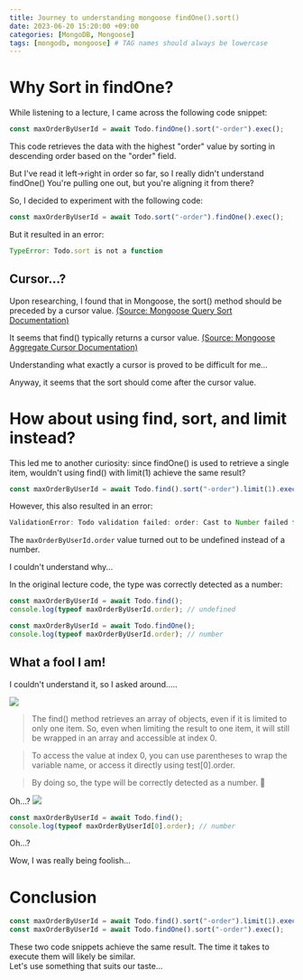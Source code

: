 ```yaml
---
title: Journey to understanding mongoose findOne().sort()
date: 2023-06-20 15:20:00 +09:00
categories: [MongoDB, Mongoose]
tags: [mongodb, mongoose] # TAG names should always be lowercase
---
```


# Why Sort in findOne?

While listening to a lecture, I came across the following code snippet:

```js
const maxOrderByUserId = await Todo.findOne().sort("-order").exec();
```

This code retrieves the data with the highest "order" value by sorting in descending order based on the "order" field.

But I've read it left->right in order so far, so I really didn't understand findOne()
You're pulling one out, but you're aligning it from there?

So, I decided to experiment with the following code:

```js
const maxOrderByUserId = await Todo.sort("-order").findOne().exec();
```

But it resulted in an error:

```js
TypeError: Todo.sort is not a function
```

## Cursor...?

Upon researching, I found that in Mongoose, the sort() method should be preceded by a cursor value. [(Source: Mongoose Query Sort Documentation)](<https://mongoosejs.com/docs/api/query.html#Query.prototype.sort()>)

It seems that find() typically returns a cursor value. [(Source: Mongoose Aggregate Cursor Documentation)](<https://mongoosejs.com/docs/api/aggregate.html#Aggregate.prototype.cursor()>)

Understanding what exactly a cursor is proved to be difficult for me...

Anyway, it seems that the sort should come after the cursor value.

# How about using find, sort, and limit instead?

This led me to another curiosity: since findOne() is used to retrieve a single item, wouldn't using find() with limit(1) achieve the same result?

```js
const maxOrderByUserId = await Todo.find().sort("-order").limit(1).exec();
```

However, this also resulted in an error:

```js
ValidationError: Todo validation failed: order: Cast to Number failed for value "NaN" (type number) at path "order"
```

The `maxOrderByUserId.order` value turned out to be undefined instead of a number.

I couldn't understand why...

In the original lecture code, the type was correctly detected as a number:

```js
const maxOrderByUserId = await Todo.find();
console.log(typeof maxOrderByUserId.order); // undefined

const maxOrderByUserId = await Todo.findOne();
console.log(typeof maxOrderByUserId.order); // number
```

## What a fool I am!

I couldn't understand it, so I asked around.....

![](https://velog.velcdn.com/images/jw01987/post/7298a842-2bf4-4f2b-9e23-5a04bbc87cd7/image.png)

> The find() method retrieves an array of objects, even if it is limited to only one item. So, even when limiting the result to one item, it will still be wrapped in an array and accessible at index 0.

> To access the value at index 0, you can use parentheses to wrap the variable name, or access it directly using test[0].order.

> By doing so, the type will be correctly detected as a number. 🙂

Oh...?
![](https://t1.daumcdn.net/brunch/service/user/A1Z/image/w82VKz4-i4tTWXpI-mU9FP4J8lg.jpeg)

```js
const maxOrderByUserId = await Todo.find();
console.log(typeof maxOrderByUserId[0].order); // number
```

Oh...?

Wow, I was really being foolish...

# Conclusion

```js
const maxOrderByUserId = await Todo.find().sort("-order").limit(1).exec();
const maxOrderByUserId = await Todo.findOne().sort("-order").exec();
```

These two code snippets achieve the same result. The time it takes to execute them will likely be similar.  
Let's use something that suits our taste...
